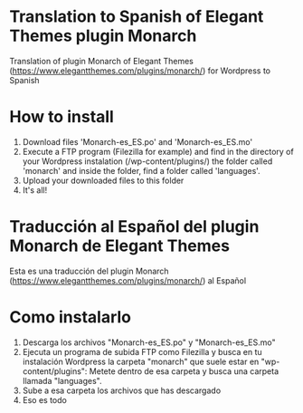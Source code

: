 # Translation to Spanish of Elegant Themes plugin Monarch
Translation of plugin Monarch of Elegant Themes (https://www.elegantthemes.com/plugins/monarch/) for Wordpress to Spanish

# How to install
1. Download files 'Monarch-es_ES.po' and 'Monarch-es_ES.mo'
2. Execute a FTP program (Filezilla for example) and find in the directory of your Wordpress instalation (/wp-content/plugins/) the folder called 'monarch' and inside the folder, find a folder called 'languages'.
3. Upload your downloaded files to this folder
4. It's all!

# Traducción al Español del plugin Monarch de Elegant Themes
Esta es una traducción del plugin Monarch (https://www.elegantthemes.com/plugins/monarch/) al Español

# Como instalarlo
1. Descarga los archivos "Monarch-es_ES.po" y "Monarch-es_ES.mo"
2. Ejecuta un programa de subida FTP como Filezilla y busca en tu instalación Wordpress la carpeta "monarch" que suele estar en "wp-content/plugins": Metete dentro de esa carpeta y busca una carpeta llamada "languages".
3. Sube a esa carpeta los archivos que has descargado
4. Eso es todo


